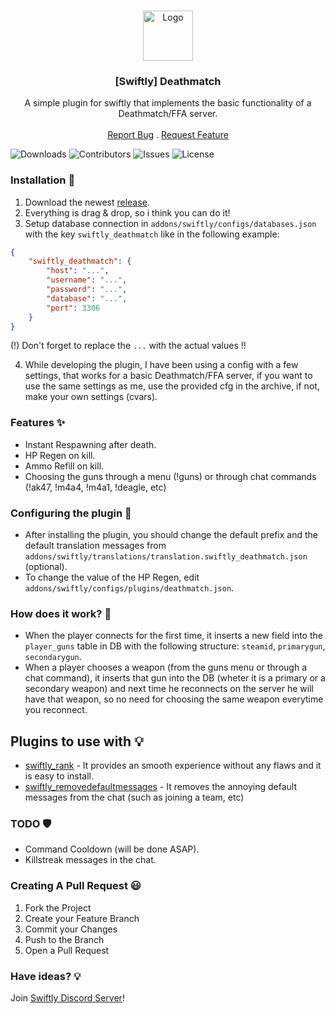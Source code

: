 <br/>
<p align="center">
  <a href="https://github.com/swiftly-solution/swiftly_rank">
    <img src="https://media.discordapp.net/attachments/979452783466000466/1168236894652469248/Swiftly_Logo.png?ex=6575f264&is=65637d64&hm=dd2834983bebeab98d7febd44bb3bd20e9aded13ecefac63cc990b222a9d9e9e&=&format=webp&quality=lossless&width=468&height=468" alt="Logo" width="80" height="80">
  </a>

  <h3 align="center">[Swiftly] Deathmatch</h3>

  <p align="center">
    A simple plugin for swiftly that implements the basic functionality of a Deathmatch/FFA server.
    <br/>
    <br/>
    <a href="https://github.com/swiftly-solution/swiftly_deathmatch/issues">Report Bug</a>
    .
    <a href="https://github.com/swiftly-solution/swiftly_deathmatch/issues">Request Feature</a>
  </p>
</p>

![Downloads](https://img.shields.io/github/downloads/swiftly-solution/swiftly_deathmatch/total) ![Contributors](https://img.shields.io/github/contributors/swiftly-solution/swiftly_deathmatch?color=dark-green) ![Issues](https://img.shields.io/github/issues/swiftly-solution/swiftly_deathmatch) ![License](https://img.shields.io/github/license/swiftly-solution/swiftly_deathmatch) 

### Installation 👀

1. Download the newest [release](https://github.com/swiftly-solution/swiftly_deathmatch/releases).
2. Everything is drag & drop, so i think you can do it!
3. Setup database connection in `addons/swiftly/configs/databases.json` with the key `swiftly_deathmatch` like in the following example:
```json
{
    "swiftly_deathmatch": {
        "host": "...",
        "username": "...",
        "password": "...",
        "database": "...",
        "port": 3306
    }
}
```
(!) Don't forget to replace the `...` with the actual values !!

4. While developing the plugin, I have been using a config with a few settings, that works for a basic Deathmatch/FFA server, if you want to use the same settings as me, use the provided cfg in the archive, if not, make your own settings (cvars).

### Features ✨

* Instant Respawning after death.
* HP Regen on kill.
* Ammo Refill on kill.
* Choosing the guns through a menu (!guns) or through chat commands (!ak47, !m4a4, !m4a1, !deagle, etc)


### Configuring the plugin 🧐

* After installing the plugin, you should change the default prefix and the default translation messages from ``addons/swiftly/translations/translation.swiftly_deathmatch.json`` (optional).
* To change the value of the HP Regen, edit ``addons/swiftly/configs/plugins/deathmatch.json``.

### How does it work? 🤔

* When the player connects for the first time, it inserts a new field into the ``player_guns`` table in DB with the following structure: ``steamid``, ``primarygun``, ``secondarygun``.
* When a player chooses a weapon (from the guns menu or through a chat command), it inserts that gun into the DB (wheter it is a primary or a secondary weapon) and next time he reconnects on the server he will have that weapon, so no need for choosing the same weapon everytime you reconnect.

## Plugins to use with 💡

* [swiftly_rank](https://github.com/swiftly-solution/swiftly_rank) - It provides an smooth experience without any flaws and it is easy to install.
* [swiftly_removedefaultmessages](https://github.com/swiftly-solution/swiftly_removedefaultmessages) - It removes the annoying default messages from the chat (such as joining a team, etc)

### TODO 🛡️

* Command Cooldown (will be done ASAP).
* Killstreak messages in the chat.

### Creating A Pull Request 😃

1. Fork the Project
2. Create your Feature Branch
3. Commit your Changes
4. Push to the Branch
5. Open a Pull Request

### Have ideas? 💡
Join [Swiftly Discord Server](https://swiftlycs2.net/discord)!
